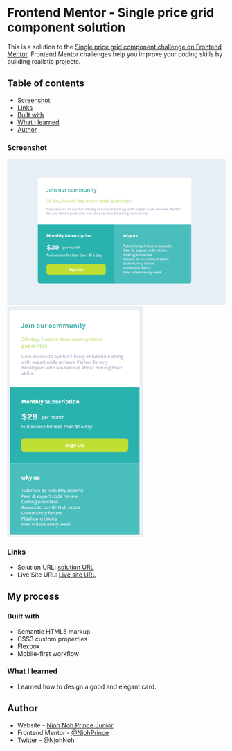 # Frontend Mentor - Single price grid component solution

This is a solution to the [Single price grid component challenge on Frontend Mentor](https://www.frontendmentor.io/challenges/single-price-grid-component-5ce41129d0ff452fec5abbbc). Frontend Mentor challenges help you improve your coding skills by building realistic projects. 

## Table of contents

  - [Screenshot](#screenshot)
  - [Links](#links)
  - [Built with](#built-with)
  - [What I learned](#what-i-learned)
  - [Author](#author)

### Screenshot

![](./images/desktop.PNG)
![](./images/mobile.PNG)

### Links

- Solution URL: [solution URL](https://github.com/NNPJCodes/Frontend-Mentor-Projects)
- Live Site URL: [Live site URL](https://single-card-design.netlify.app/)

## My process

### Built with

- Semantic HTML5 markup
- CSS3 custom properties
- Flexbox
- Mobile-first workflow

### What I learned

- Learned how to design a good and elegant card.

## Author

- Website - [Njoh Noh Prince Junior](https://www.github.com/NNPJCodes)
- Frontend Mentor - [@NjohPrince](https://www.frontendmentor.io/profile/NjohPrince)
- Twitter - [@NjohNoh](https://www.twitter.com/NjohNoh)
